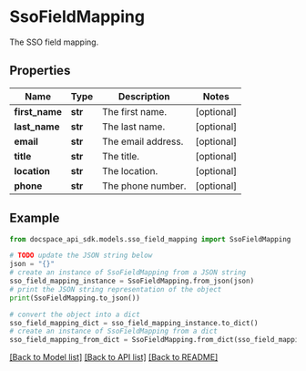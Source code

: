# SsoFieldMapping
The SSO field mapping.

## Properties

Name | Type | Description | Notes
------------ | ------------- | ------------- | -------------
**first_name** | **str** | The first name. | [optional] 
**last_name** | **str** | The last name. | [optional] 
**email** | **str** | The email address. | [optional] 
**title** | **str** | The title. | [optional] 
**location** | **str** | The location. | [optional] 
**phone** | **str** | The phone number. | [optional] 

## Example

```python
from docspace_api_sdk.models.sso_field_mapping import SsoFieldMapping

# TODO update the JSON string below
json = "{}"
# create an instance of SsoFieldMapping from a JSON string
sso_field_mapping_instance = SsoFieldMapping.from_json(json)
# print the JSON string representation of the object
print(SsoFieldMapping.to_json())

# convert the object into a dict
sso_field_mapping_dict = sso_field_mapping_instance.to_dict()
# create an instance of SsoFieldMapping from a dict
sso_field_mapping_from_dict = SsoFieldMapping.from_dict(sso_field_mapping_dict)
```
[[Back to Model list]](../README.md#documentation-for-models) [[Back to API list]](../README.md#documentation-for-api-endpoints) [[Back to README]](../README.md)


